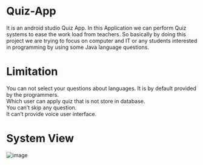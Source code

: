 # Quiz-App

It is an android studio Quiz App.
In this Application we can perform Quiz systems to ease the work load from teachers.
So basically by doing this project we are trying to focus on computer and IT or any students interested in programming by using some Java language questions.

# Limitation

You can not select your questions about languages. It is by default provided by the programmers.<br>
Which user can apply quiz that is not store in database.<br>
You can’t skip any question.<br>
It can’t provide voice user interface.


# System View
![image](https://user-images.githubusercontent.com/58871655/117013252-53615580-ad0d-11eb-8fbe-3c8b92dce8df.png)
